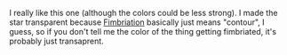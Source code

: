 I really like this one (although the colors could be less strong). I made the star transparent because [Fimbriation](https://en.wikipedia.org/wiki/Fimbriation) basically just means "contour", I guess, so if you don't tell me the color of the thing getting fimbriated, it's probably just transaprent.
